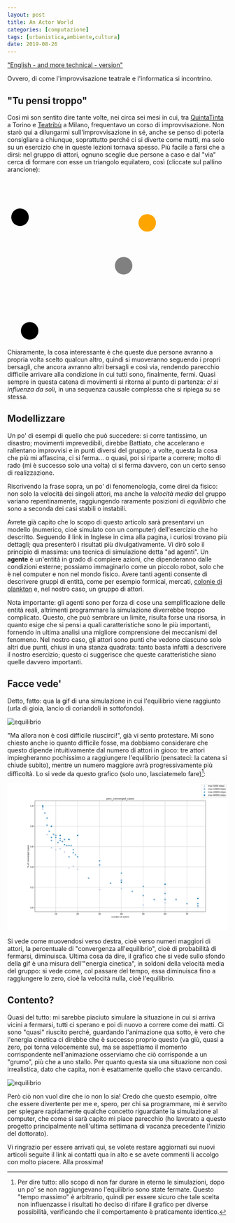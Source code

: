 ```yaml
---
layout: post
title: An Actor World
categories: [computazione]
tags: [urbanistica,ambiente,cultura]
date: 2019-08-26
---
```


["English - and more technical - version"](https://gablab.gitlab.io/an_actor_world/)

Ovvero, di come l'improvvisazione teatrale e l'informatica si incontrino.

## "Tu pensi troppo"
Così mi son sentito dire tante volte, nei circa sei mesi in cui, tra <a href="http://www.quintatinta.it/">QuintaTinta</a> a Torino e <a href="www.teatribu.it">Teatribù</a> a Milano, frequentavo un corso di improvvisazione. Non starò qui a dilungarmi sull'improvvisazione in sé, anche se penso di poterla consigliare a chiunque, soprattutto perché ci si diverte come matti, ma solo su un esercizio che in queste lezioni tornava spesso. Più facile a farsi che a dirsi: nel gruppo di attori, ognuno sceglie due persone a caso e dal "via" cerca di formare con esse un triangolo equilatero, così (cliccate sul pallino arancione):


<div class="img">
      <svg id="mechanism" height="370" width="370">
        <circle id="shadow" cx="266" cy="198" r="20" fill="grey"></circle>
        <circle id="greencircle" cx="320" cy="100"  r="20" fill="orange">
        <animate attributeName="cx" attributeType="XML"
                                    begin="click" dur="2s" from="320" to="266" fill="freeze"/>
        <animate attributeName="cy" attributeType="XML"
                                    begin="click" dur="2s" from="100" to="198" fill="freeze"/>
        </circle>
        <circle id="target1" cx="29" cy="87" r="20" fill="black"></circle>
        <circle id="target2" cx="51" cy="347" r="20" fill="black"></circle>
      </svg>
</div>

Chiaramente, la cosa interessante è che queste due persone avranno a propria volta scelto qualcun altro, quindi si muoveranno seguendo i propri bersagli, che ancora avranno altri bersagli e così via, rendendo parecchio difficile arrivare alla condizione in cui tutti sono, finalmente, fermi. Quasi sempre in questa catena di movimenti si ritorna al punto di partenza: _ci si influenza da soli_, in una sequenza causale complessa che si ripiega su se stessa.

## Modellizzare
Un po' di esempi di quello che può succedere: si corre tantissimo, un disastro; movimenti imprevedibili, direbbe Battiato, che accelerano e rallentano improvvisi e in punti diversi del gruppo; a volte, questa la cosa che più mi affascina, ci si ferma... o quasi, poi si riparte a correre; molto di rado (mi è successo solo una volta) ci si ferma davvero, con un certo senso di realizzazione.


Riscrivendo la frase sopra, un po' di fenomenologia, come direi da fisico: non solo la velocità dei singoli attori, ma anche la _velocità media_ del gruppo variano repentinamente, raggiungendo raramente posizioni di _equilibrio_ che sono a seconda dei casi stabili o instabili.

Avrete già capito che lo scopo di questo articolo sarà presentarvi un modello (numerico, cioè simulato con un computer) dell'esercizio che ho descritto. Seguendo il link in Inglese in cima alla pagina, i curiosi trovano più dettagli; qua presenterò i risultati più divulgativamente. Vi dirò solo il principio di massima: una tecnica di simulazione detta "ad agenti". Un **agente** è un'entità in grado di compiere azioni, che dipenderanno dalle condizioni esterne; possiamo immaginarlo come un piccolo robot, solo che è nel computer e non nel mondo fisico. Avere tanti agenti consente di descrivere gruppi di entità, come per esempio formicai, mercati, [colonie di plankton](https://gabrielelabanca.github.io/blog/archive/2019/01/11/tesiplankton.html) e, nel nostro caso, un gruppo di attori.

Nota importante: gli agenti sono per forza di cose una semplificazione delle entità reali, altrimenti programmare la simulazione diverrebbe troppo complicato. Questo, che può sembrare un limite, risulta forse una risorsa, in quanto esige che si pensi a quali caratteristiche sono le più importanti, fornendo in ultima analisi una migliore comprensione dei meccanismi del fenomeno. Nel nostro caso, gli attori sono punti che vedono ciascuno solo altri due punti, chiusi in una stanza quadrata: tanto basta infatti a descrivere il nostro esercizio; questo ci suggerisce che queste caratteristiche siano quelle davvero importanti.

## Facce vede'
Detto, fatto: qua la gif di una simulazione in cui l'equilibrio viene raggiunto (urla di gioia, lancio di coriandoli in sottofondo).

![equilibrio](20190816192931_equilibrium.gif)

"Ma allora non è così difficile riuscirci!", già vi sento protestare. Mi sono chiesto anche io quanto difficile fosse, ma dobbiamo considerare che questo dipende intuitivamente dal numero di attori in gioco: tre attori impiegheranno pochissimo a raggiungere l'equilibrio (pensateci: la catena si chiude subito), mentre un numero maggiore avrà progressivamente più difficoltà. Lo si vede da questo grafico (solo uno, lasciatemelo fare)[^1]:

![convergenza](perc_converged_cases.png)

Si vede come muovendosi verso destra, cioè verso numeri maggiori di attori, la percentuale di "convergenza all'equilibrio", cioè di probabilità di fermarsi, diminuisca. Ultima cosa da dire, il grafico che si vede sullo sfondo della gif è una misura dell'"energia cinetica", in soldoni della velocità media del gruppo: si vede come, col passare del tempo, essa diminuisca fino a raggiungere lo zero, cioè la velocità nulla, cioè l'equilibrio.

## Contento?
Quasi del tutto: mi sarebbe piaciuto simulare la situazione in cui si arriva vicini a fermarsi, tutti ci sperano e poi di nuovo a correre come dei matti. Ci sono "quasi" riuscito perché, guardando l'animazione qua sotto, è vero che l'energia cinetica ci direbbe che è successo proprio questo (va giù, quasi a zero, poi torna velocemente su), ma se aspettiamo il momento corrispondente nell'animazione osserviamo che ciò corrisponde a un "grumo", più che a uno stallo. Per quanto questa sia una situazione non così irrealistica, dato che capita, non è esattamente quello che stavo cercando.

![equilibrio](gif_lower_energy.gif)

Però ciò non vuol dire che io non lo sia! Credo che questo esempio, oltre che essere divertente per me e, spero, per chi sa programmare, mi è servito per spiegare rapidamente qualche concetto riguardante la simulazione al computer, che come si sarà capito mi piace parecchio (ho lavorato a questo progetto principalmente nell'ultima settimana di vacanza precedente l'inizio del dottorato).

Vi ringrazio per essere arrivati qui, se volete restare aggiornati sui nuovi articoli seguite il link ai contatti qua in alto e se avete commenti li accolgo con molto piacere. Alla prossima!


[^1]: Per dire tutto: allo scopo di non far durare in eterno le simulazioni, dopo un po' se non raggiungevano l'equilibrio sono state fermate. Questo "tempo massimo" è arbitrario, quindi per essere sicuro che tale scelta non influenzasse i risultati ho deciso di rifare il grafico per diverse possibilità, verificando che il comportamento è praticamente identico.
